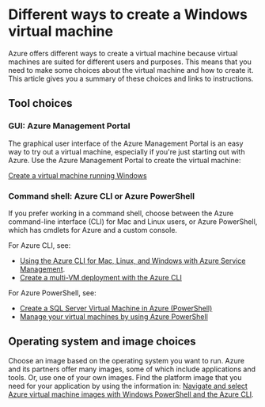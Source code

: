 <properties
	pageTitle="Different ways to create a Windows VM | Windows Azure"
	description="Lists the different ways to create a Windows virtual machine with Resource Manager."
	services="virtual-machines"
	documentationCenter=""
	authors="cynthn"
	manager="timlt"
	editor=""
	tags="azure-resource-manager"/>

<tags
	ms.service="virtual-machines"
	ms.date="10/22/2015"
	wacn.date=""/>

# Different ways to create a Windows virtual machine

Azure offers different ways to create a virtual machine because virtual machines are suited for different users and purposes. This means that you need to make some choices about the virtual machine and how to create it. This article gives you a summary of these choices and links to instructions.

## Tool choices

### GUI: Azure Management Portal

The graphical user interface of the Azure Management Portal is an easy way to try out a virtual machine, especially if you're just starting out with Azure. Use the Azure Management Portal to create the virtual machine:

[Create a virtual machine running Windows][]

### Command shell: Azure CLI or Azure PowerShell

If you prefer working in a command shell, choose between the Azure command-line interface (CLI) for Mac and Linux users, or Azure PowerShell, which has cmdlets for Azure and a custom console.

For Azure CLI, see:

- [Using the Azure CLI for Mac, Linux, and Windows with Azure Service Management](/documentation/articles/virtual-machines-command-line-tools).
- [Create a multi-VM deployment with the Azure CLI](/documentation/articles/virtual-machines-create-multi-vm-deployment-xplat-cli)

For Azure PowerShell, see:

- [Create a SQL Server Virtual Machine in Azure (PowerShell)](/documentation/articles/virtual-machines-sql-server-create-vm-with-powershell)
- [Manage your virtual machines by using Azure PowerShell](/documentation/articles/virtual-machines-manage-vms-powershell)

## Operating system and image choices

Choose an image based on the operating system you want to run. Azure and its partners offer many images, some of which include applications and tools. Or, use one of your own images. Find the platform image that you need for your application by using the information in: [Navigate and select Azure virtual machine images with Windows PowerShell and the Azure CLI][].

<!-- LINKS -->

[Create a virtual machine running Windows]: virtual-machines-windows-tutorial-classic-portal

[Navigate and select Azure virtual machine images with Windows PowerShell and the Azure CLI]: /documentation/articles/resource-groups-vm-searching